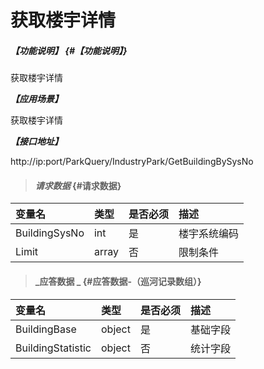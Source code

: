 # 获取楼宇详情

##### _【功能说明】_ {#【功能说明】}

获取楼宇详情

_**【应用场景】**_

获取楼宇详情

_**【接口地址】**_

http://ip:port/ParkQuery/IndustryPark/GetBuildingBySysNo


> #### _请求数据_ {#请求数据}

| 变量名 | 类型 | 是否必须 | 描述 |
| :--- | :--- | :--- | :--- |
| BuildingSysNo | int | 是 | 楼宇系统编码 |
| Limit | array | 否 | 限制条件 |

> #### _应答数据 _ {#应答数据-（巡河记录数组）}

| 变量名 | 类型 | 是否必须 | 描述 |
| :--- | :--- | :--- | :--- |
| BuildingBase | object | 是 | 基础字段 |
| BuildingStatistic | object | 否 | 统计字段 |



